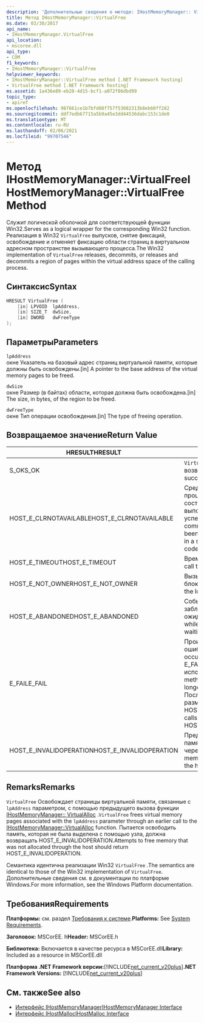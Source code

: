 ```yaml
---
description: 'Дополнительные сведения о методе: IHostMemoryManager:: VirtualFree'
title: Метод IHostMemoryManager::VirtualFree
ms.date: 03/30/2017
api_name:
- IHostMemoryManager.VirtualFree
api_location:
- mscoree.dll
api_type:
- COM
f1_keywords:
- IHostMemoryManager::VirtualFree
helpviewer_keywords:
- IHostMemoryManager::VirtualFree method [.NET Framework hosting]
- VirtualFree method [.NET Framework hosting]
ms.assetid: 1a436e89-eb28-4d15-bcf1-a072f86dbd99
topic_type:
- apiref
ms.openlocfilehash: 987661ce1b7bfd08f757f53082313b8eb60ff282
ms.sourcegitcommit: ddf7edb67715a5b9a45e3dd44536dabc153c1de0
ms.translationtype: MT
ms.contentlocale: ru-RU
ms.lasthandoff: 02/06/2021
ms.locfileid: "99707546"
---
```

# <a name="ihostmemorymanagervirtualfree-method"></a><span data-ttu-id="17c75-103">Метод IHostMemoryManager::VirtualFree</span><span class="sxs-lookup"><span data-stu-id="17c75-103">IHostMemoryManager::VirtualFree Method</span></span>

<span data-ttu-id="17c75-104">Служит логической оболочкой для соответствующей функции Win32.</span><span class="sxs-lookup"><span data-stu-id="17c75-104">Serves as a logical wrapper for the corresponding Win32 function.</span></span> <span data-ttu-id="17c75-105">Реализация в Win32 `VirtualFree` выпусков, снятие фиксаций, освобождение и отменяет фиксацию области страниц в виртуальном адресном пространстве вызывающего процесса.</span><span class="sxs-lookup"><span data-stu-id="17c75-105">The Win32 implementation of `VirtualFree` releases, decommits, or releases and decommits a region of pages within the virtual address space of the calling process.</span></span>  
  
## <a name="syntax"></a><span data-ttu-id="17c75-106">Синтаксис</span><span class="sxs-lookup"><span data-stu-id="17c75-106">Syntax</span></span>  
  
```cpp  
HRESULT VirtualFree (  
    [in] LPVOID  lpAddress,  
    [in] SIZE_T  dwSize,  
    [in] DWORD   dwFreeType  
);  
```  
  
## <a name="parameters"></a><span data-ttu-id="17c75-107">Параметры</span><span class="sxs-lookup"><span data-stu-id="17c75-107">Parameters</span></span>  

 `lpAddress`  
 <span data-ttu-id="17c75-108">окне Указатель на базовый адрес страниц виртуальной памяти, которые должны быть освобождены.</span><span class="sxs-lookup"><span data-stu-id="17c75-108">[in] A pointer to the base address of the virtual memory pages to be freed.</span></span>  
  
 `dwSize`  
 <span data-ttu-id="17c75-109">окне Размер (в байтах) области, которая должна быть освобождена.</span><span class="sxs-lookup"><span data-stu-id="17c75-109">[in] The size, in bytes, of the region to be freed.</span></span>  
  
 `dwFreeType`  
 <span data-ttu-id="17c75-110">окне Тип операции освобождения.</span><span class="sxs-lookup"><span data-stu-id="17c75-110">[in] The type of freeing operation.</span></span>  
  
## <a name="return-value"></a><span data-ttu-id="17c75-111">Возвращаемое значение</span><span class="sxs-lookup"><span data-stu-id="17c75-111">Return Value</span></span>  
  
|<span data-ttu-id="17c75-112">HRESULT</span><span class="sxs-lookup"><span data-stu-id="17c75-112">HRESULT</span></span>|<span data-ttu-id="17c75-113">Описание:</span><span class="sxs-lookup"><span data-stu-id="17c75-113">Description</span></span>|  
|-------------|-----------------|  
|<span data-ttu-id="17c75-114">S_OK</span><span class="sxs-lookup"><span data-stu-id="17c75-114">S_OK</span></span>|<span data-ttu-id="17c75-115">`VirtualFree` успешно возвращено.</span><span class="sxs-lookup"><span data-stu-id="17c75-115">`VirtualFree` returned successfully.</span></span>|  
|<span data-ttu-id="17c75-116">HOST_E_CLRNOTAVAILABLE</span><span class="sxs-lookup"><span data-stu-id="17c75-116">HOST_E_CLRNOTAVAILABLE</span></span>|<span data-ttu-id="17c75-117">Среда CLR не была загружена в процесс, или среда CLR находится в состоянии, в котором она не может выполнить управляемый код или успешно обработать вызов.</span><span class="sxs-lookup"><span data-stu-id="17c75-117">The common language runtime (CLR) has not been loaded into a process, or the CLR is in a state in which it cannot run managed code or process the call successfully.</span></span>|  
|<span data-ttu-id="17c75-118">HOST_E_TIMEOUT</span><span class="sxs-lookup"><span data-stu-id="17c75-118">HOST_E_TIMEOUT</span></span>|<span data-ttu-id="17c75-119">Время ожидания вызова истекло.</span><span class="sxs-lookup"><span data-stu-id="17c75-119">The call timed out.</span></span>|  
|<span data-ttu-id="17c75-120">HOST_E_NOT_OWNER</span><span class="sxs-lookup"><span data-stu-id="17c75-120">HOST_E_NOT_OWNER</span></span>|<span data-ttu-id="17c75-121">Вызывающий объект не владеет блокировкой.</span><span class="sxs-lookup"><span data-stu-id="17c75-121">The caller does not own the lock.</span></span>|  
|<span data-ttu-id="17c75-122">HOST_E_ABANDONED</span><span class="sxs-lookup"><span data-stu-id="17c75-122">HOST_E_ABANDONED</span></span>|<span data-ttu-id="17c75-123">Событие было отменено, пока заблокированный поток или волокно ожидают его.</span><span class="sxs-lookup"><span data-stu-id="17c75-123">An event was canceled while a blocked thread or fiber was waiting on it.</span></span>|  
|<span data-ttu-id="17c75-124">E_FAIL</span><span class="sxs-lookup"><span data-stu-id="17c75-124">E_FAIL</span></span>|<span data-ttu-id="17c75-125">Произошла неизвестная фатальная ошибка.</span><span class="sxs-lookup"><span data-stu-id="17c75-125">An unknown catastrophic failure occurred.</span></span> <span data-ttu-id="17c75-126">Когда метод возвращает E_FAIL, среда CLR больше не может использоваться в процессе.</span><span class="sxs-lookup"><span data-stu-id="17c75-126">When a method returns E_FAIL, the CLR is no longer usable within the process.</span></span> <span data-ttu-id="17c75-127">Последующие вызовы методов размещения возвращают HOST_E_CLRNOTAVAILABLE.</span><span class="sxs-lookup"><span data-stu-id="17c75-127">Subsequent calls to hosting methods return HOST_E_CLRNOTAVAILABLE.</span></span>|  
|<span data-ttu-id="17c75-128">HOST_E_INVALIDOPERATION</span><span class="sxs-lookup"><span data-stu-id="17c75-128">HOST_E_INVALIDOPERATION</span></span>|<span data-ttu-id="17c75-129">Предпринята попытка освободить память, которая не была выделена через узел.</span><span class="sxs-lookup"><span data-stu-id="17c75-129">An attempt was made to free memory that was not allocated through the host.</span></span>|  
  
## <a name="remarks"></a><span data-ttu-id="17c75-130">Remarks</span><span class="sxs-lookup"><span data-stu-id="17c75-130">Remarks</span></span>  

 <span data-ttu-id="17c75-131">`VirtualFree` Освобождает страницы виртуальной памяти, связанные с `lpAddress` параметром, с помощью предыдущего вызова функции [IHostMemoryManager:: VirtualAlloc](ihostmemorymanager-virtualalloc-method.md) .</span><span class="sxs-lookup"><span data-stu-id="17c75-131">`VirtualFree` frees virtual memory pages associated with the `lpAddress` parameter through an earlier call to the [IHostMemoryManager::VirtualAlloc](ihostmemorymanager-virtualalloc-method.md) function.</span></span> <span data-ttu-id="17c75-132">Пытается освободить память, которая не была выделена с помощью узла, должна возвращать HOST_E_INVALIDOPERATION.</span><span class="sxs-lookup"><span data-stu-id="17c75-132">Attempts to free memory that was not allocated through the host should return HOST_E_INVALIDOPERATION.</span></span>  
  
 <span data-ttu-id="17c75-133">Семантика идентична реализации Win32 `VirtualFree` .</span><span class="sxs-lookup"><span data-stu-id="17c75-133">The semantics are identical to those of the Win32 implementation of `VirtualFree`.</span></span> <span data-ttu-id="17c75-134">Дополнительные сведения см. в документации по платформе Windows.</span><span class="sxs-lookup"><span data-stu-id="17c75-134">For more information, see the Windows Platform documentation.</span></span>  
  
## <a name="requirements"></a><span data-ttu-id="17c75-135">Требования</span><span class="sxs-lookup"><span data-stu-id="17c75-135">Requirements</span></span>  

 <span data-ttu-id="17c75-136">**Платформы:** см. раздел [Требования к системе](../../get-started/system-requirements.md).</span><span class="sxs-lookup"><span data-stu-id="17c75-136">**Platforms:** See [System Requirements](../../get-started/system-requirements.md).</span></span>  
  
 <span data-ttu-id="17c75-137">**Заголовок:** MSCorEE. h</span><span class="sxs-lookup"><span data-stu-id="17c75-137">**Header:** MSCorEE.h</span></span>  
  
 <span data-ttu-id="17c75-138">**Библиотека:** Включается в качестве ресурса в MSCorEE.dll</span><span class="sxs-lookup"><span data-stu-id="17c75-138">**Library:** Included as a resource in MSCorEE.dll</span></span>  
  
 <span data-ttu-id="17c75-139">**Платформа .NET Framework версии:**[!INCLUDE[net_current_v20plus](../../../../includes/net-current-v20plus-md.md)]</span><span class="sxs-lookup"><span data-stu-id="17c75-139">**.NET Framework Versions:** [!INCLUDE[net_current_v20plus](../../../../includes/net-current-v20plus-md.md)]</span></span>  
  
## <a name="see-also"></a><span data-ttu-id="17c75-140">См. также</span><span class="sxs-lookup"><span data-stu-id="17c75-140">See also</span></span>

- [<span data-ttu-id="17c75-141">Интерфейс IHostMemoryManager</span><span class="sxs-lookup"><span data-stu-id="17c75-141">IHostMemoryManager Interface</span></span>](ihostmemorymanager-interface.md)
- [<span data-ttu-id="17c75-142">Интерфейс IHostMalloc</span><span class="sxs-lookup"><span data-stu-id="17c75-142">IHostMalloc Interface</span></span>](ihostmalloc-interface.md)
